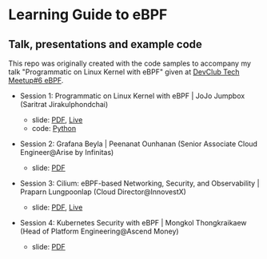 # Learning Guide to eBPF

## Talk, presentations and example code
This repo was originally created with the code samples to accompany my talk "Programmatic on Linux Kernel with eBPF" given at [DevClub Tech Meetup#6 eBPF](https://www.eventpop.me/e/50818). 

- Session 1: Programmatic on Linux Kernel with eBPF | JoJo Jumpbox (Saritrat Jirakulphondchai)
  - slide: [PDF](/slide/2024-08-29-dev-club-ebpf/01-programmatic-on-linux-kernel%20with-ebpf.pdf), [Live](https://docs.google.com/presentation/d/17E7O1pnyoKN9Y0--QW2zVzVpuzSrL6856SmtIQMNNGc/pub?start=false&loop=false&delayms=3000)
  - code: [Python](./python)

- Session 2: Grafana Beyla | Peenanat Ounhanan (Senior Associate Cloud Engineer@Arise by Infinitas)
  - slide: [PDF](./slide/2024-08-29-dev-club-ebpf/Grafana-Beyla.pdf) 

- Session 3: Cilium: eBPF-based Networking, Security, and Observability | Praparn Lungpoonlap (Cloud Director@InnovestX)
  - slide: [PDF](./slide/2024-08-29-dev-club-ebpf/03-introduction-cilium-ebpf-network.pdf), [Live](https://docs.google.com/presentation/d/1QlIdys51UTxy5naXyMsrpA342GBmdMG9xY-44y5vtGM/edit#slide=id.p1)

- Session 4: Kubernetes Security with eBPF | Mongkol Thongkraikaew (Head of Platform Engineering@Ascend Money)
  - slide: [PDF](./slide/2024-08-29-dev-club-ebpf/04-kubernetes-security-with-ebpf.pdf)
